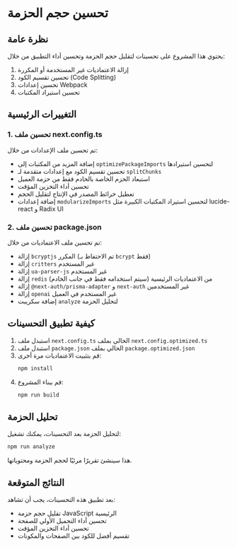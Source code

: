 # تحسين حجم الحزمة

## نظرة عامة

يحتوي هذا المشروع على تحسينات لتقليل حجم الحزمة وتحسين أداء التطبيق من خلال:

1. إزالة الاعتماديات غير المستخدمة أو المكررة
2. تحسين تقسيم الكود (Code Splitting)
3. تحسين إعدادات Webpack
4. تحسين استيراد المكتبات

## التغييرات الرئيسية

### 1. تحسين ملف next.config.ts

تم تحسين ملف الإعدادات من خلال:

- إضافة المزيد من المكتبات إلى `optimizePackageImports` لتحسين استيرادها
- تحسين تقسيم الكود مع إعدادات متقدمة لـ `splitChunks`
- استبعاد الحزم الخاصة بالخادم فقط من حزمة العميل
- تحسين أداء التخزين المؤقت
- تعطيل خرائط المصدر في الإنتاج لتقليل الحجم
- إضافة إعدادات `modularizeImports` لتحسين استيراد المكتبات الكبيرة مثل lucide-react و Radix UI

### 2. تحسين ملف package.json

تم تحسين ملف الاعتماديات من خلال:

- إزالة `bcryptjs` المكرر (تم الاحتفاظ بـ `bcrypt` فقط)
- إزالة `critters` غير المستخدم
- إزالة `ua-parser-js` غير المستخدم
- إزالة `redis` من الاعتماديات الرئيسية (سيتم استخدامه فقط في جانب الخادم)
- إزالة `@next-auth/prisma-adapter` و `next-auth` غير المستخدمين
- إزالة `openai` غير المستخدم في العميل
- إضافة سكريبت `analyze` لتحليل الحزمة

## كيفية تطبيق التحسينات

1. استبدل ملف `next.config.ts` الحالي بملف `next.config.optimized.ts`
2. استبدل ملف `package.json` الحالي بملف `package.optimized.json`
3. قم بتثبيت الاعتماديات مرة أخرى:
   ```bash
   npm install
   ```
4. قم ببناء المشروع:
   ```bash
   npm run build
   ```

## تحليل الحزمة

لتحليل الحزمة بعد التحسينات، يمكنك تشغيل:
```bash
npm run analyze
```

هذا سينشئ تقريرًا مرئيًا لحجم الحزمة ومحتوياتها.

## النتائج المتوقعة

بعد تطبيق هذه التحسينات، يجب أن تشاهد:

- تقليل حجم حزمة JavaScript الرئيسية
- تحسين أداء التحميل الأولي للصفحة
- تحسين أداء التخزين المؤقت
- تقسيم أفضل للكود بين الصفحات والمكونات
